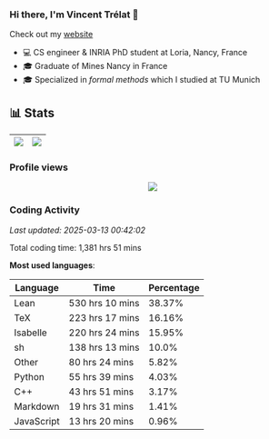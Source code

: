 ### Hi there, I'm Vincent Trélat 👋

Check out my [website](https://vtrelat.github.io)

-   💻 CS engineer & INRIA PhD student at Loria, Nancy, France
-   🎓 Graduate of Mines Nancy in France
-   🎓 Specialized in _formal methods_ which I studied at TU Munich

## 📊 **Stats**

| <img align="center" src="https://readme-stats.clckblog.space/api?username=VTrelat&show_icons=true&include_all_commits=true&theme=tokyonight&hide_border=true" /> | <img align="center" src="https://readme-stats.clckblog.space/api/top-langs/?username=VTrelat&layout=compact&theme=tokyonight&hide_border=true" /> |
| ---------------------------------------------------------------------------------------------------------------------------------------------------------------- | ------------------------------------------------------------------------------------------------------------------------------------------------- |

### Profile views

<p align="center">
 <img src="https://profile-counter.glitch.me/VTrelat/count.svg" />
</p>

<!--automations-->
### Coding Activity
_Last updated: 2025-03-13 00:42:02_

Total coding time: 1,381 hrs 51 mins

**Most used languages**:

| Language | Time | Percentage |
| ------------- | ------------- | ------------- |
| Lean | 530 hrs 10 mins | 38.37% |
| TeX | 223 hrs 17 mins | 16.16% |
| Isabelle | 220 hrs 24 mins | 15.95% |
| sh | 138 hrs 13 mins | 10.0% |
| Other | 80 hrs 24 mins | 5.82% |
| Python | 55 hrs 39 mins | 4.03% |
| C++ | 43 hrs 51 mins | 3.17% |
| Markdown | 19 hrs 31 mins | 1.41% |
| JavaScript | 13 hrs 20 mins | 0.96% |

